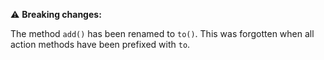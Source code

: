 :warning: **Breaking changes:**

The method `add()` has been renamed to `to()`. This was forgotten when all action methods have been prefixed with `to`.
